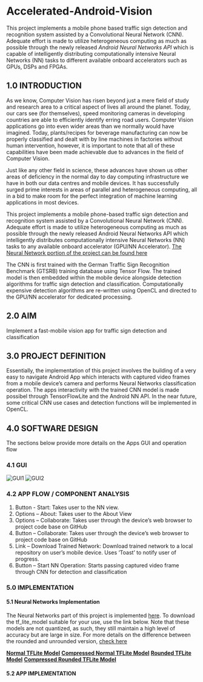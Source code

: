 # Accelerated-Android-Vision
This project implements a mobile phone based traffic sign detection and recognition system assisted by a Convolutional Neural Network (CNN). Adequate effort is made to utilize heterogeneous computing as much as possible through the newly released *Android Neural Networks API* which is capable of intelligently distributing computationally intensive Neural Networks (NN) tasks to different available onboard accelerators such as GPUs, DSPs and FPGAs.


## 1.0 INTRODUCTION

As we know, Computer Vision has risen beyond just a mere field of study and research area
to a critical aspect of lives all around the planet. Today, our cars see (for themselves),
speed monitoring cameras in developing countries are able to efficiently identify erring
road users. Computer Vision applications go into even wider areas than we normally would
have imagined. Today, plants/recipes for beverage manufacturing can now be properly
classified and dealt with by line machines in factories without human intervention, however,
it is important to note that all of these capabilities have been made achievable due to
advances in the field of Computer Vision.

Just like any other field in science, these advances have shown us other areas of deficiency
in the normal day to day computing infrastructure we have in both our data centres and
mobile devices. It has successfully surged prime interests in areas of parallel and
heterogeneous computing, all in a bid to make room for the perfect integration of machine
learning applications in most devices.

This project implements a mobile phone-based traffic sign detection and recognition system
assisted by a Convolutional Neural Network (CNN). Adequate effort is made to utilize
heterogeneous computing as much as possible through the newly released Android Neural
Networks API which intelligently distributes computationally intensive Neural Networks (NN)
tasks to any available onboard accelerator (GPU/NN Accelerator). [The Neural Network portion of the project can be found here](https://github.com/OluwoleOyetoke/Computer_Vision_Using_TensorFlowLite)

The CNN is first trained with the German Traffic Sign Recognition Benchmark (GTSRB) training
database using Tensor Flow. The trained model is then embedded within the mobile device
alongside detection algorithms for traffic sign detection and classification.
Computationally expensive detection algorithms are re-written using OpenCL and directed to
the GPU/NN accelerator for dedicated processing.


## 2.0 AIM
Implement a fast-mobile vision app for traffic sign detection and classification


## 3.0 PROJECT DEFINITION
Essentially, the implementation of this project involves the building of a very easy to navigate Android App which interacts with captured video frames from a mobile device’s camera and performs Neural Networks classification operation. The apps interactivity with the trained CNN model is made possibel through TensorFlowLite and the Android NN API. In the near future, some critical  CNN use cases and detection functions will be implemented in OpenCL.

## 4.0 SOFTWARE DESIGN
The sections below provide more details on the Apps GUI and operation flow
### 4.1 GUI
![GUI1](https://github.com/OluwoleOyetoke/Accelerated-Android-Vision/blob/master/app/sampledata/GUI1.JPG)
![GUI2](https://github.com/OluwoleOyetoke/Accelerated-Android-Vision/blob/master/app/sampledata/GUI2.JPG)

### 4.2 APP FLOW / COMPONENT ANALYSIS
1. Button - Start: Takes user to the NN view.
2. Options – About: Takes user to the About View
3. Options – Collaborate: Takes user through the device’s web browser to project code
base on GitHub
4. Button – Collaborate: Takes user through the device’s web browser to project code
base on GitHub
5. Link – Download Trained Network: Download trained network to a local repository on
user’s mobile device. Uses ‘Toast’ to notify user of progress.
6. Button – Start NN Operation: Starts passing captured video frame through CNN for
detection and classification

### 5.0 IMPLEMENTATION
#### 5.1 Neural Networks Implementation
The Neural Networks part of this project is implemented [here](https://github.com/OluwoleOyetoke/Computer_Vision_Using_TensorFlowLite). To download the tf_lite_model suitable for your use, use the link below. Note that these models are not quantized, as such, they still maintain a high level of accuracy but are large in size. For more details on the difference between the rounded and unrounded version, [check here](https://github.com/OluwoleOyetoke/Computer_Vision_Using_TensorFlowLite#step-81-sample-transform-definition-and-a-little-bit-of-explanation)

[**Normal TFLite Model**](https://www.dropbox.com/s/7vqir0rzvx2zgbx/normal_tflite_model.lite?dl=0)
[**Compressed Normal TFLite Model**](https://www.dropbox.com/s/1vzzzeecevk63l7/normal_tflite_model_compressed.zip?dl=0) 
[**Rounded TFLite Model**](https://www.dropbox.com/s/knwlq4m6gpyerl2/rounded_tflite_model.lite?dl=0)
[**Compressed Rounded TFLite Model**](https://www.dropbox.com/s/bxgiz3w22wwz2wp/rounded_tflite_model_compressed.zip?dl=0)

#### 5.2 APP IMPLEMENTATION
